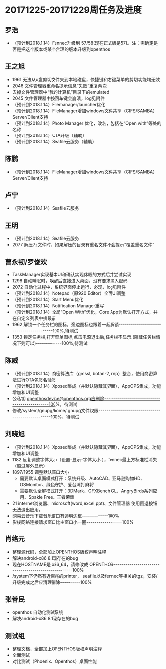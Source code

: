 # 20171225-20171229周任务及进度

## 罗浩
- （预计到2018.1.14）Fennec升级到 57/58(现在正式版是57)。注：需确定是否是把这个版本或某个合理的版本升级到openthos

## 王之旭
- 1961 无法从u盘剪切文件夹到本地磁盘，快捷键和右键菜单的剪切功能均无效
- 2046 文件管理器重命名提示信息“失败“重复两次
- 去掉文件管理器中“我的计算机”目录下的emulated
- 2045 文件管理器中按回车键会崩溃，log见附件
- （预计到2018.1.14）Filemanager/launcher优化
- （预计到2018.1.14）FileManager增加windows文件共享（CIFS/SAMBA）Server/Client支持
- （预计到2018.1.14）Photo Manager 优化，改名，包括在“Open with”等处的名称
- （预计到2018.1.14）OTA升级（辅助）
- （预计到2018.1.14）Seafile云服务（辅助）

## 陈鹏
- （预计到2018.1.14）FileManager增加windows文件共享（CIFS/SAMBA）Server/Client支持

## 卢宁
- （预计到2018.1.14）Seafile云服务

## 王明
- （预计到2018.1.14）Seafile云服务
- 2077 解压7z文件时，如果解压的目录有重名文件不会提示“覆盖重名文件”

## 曹永韧/罗俊欢
- TaskManager实现基本UI和确认实现休眠的方式后并尝试实现
- 1298 自动睡眠时，唤醒后直接进入桌面，没有要求输入密码
- 2072 自动化过程中，系统界面停止运行，必现，log见附件
- （预计到2018.1.14）Notepad（原920 Editor）全面UI调整
- （预计到2018.1.14）Start Menu优化
- （预计到2018.1.14）Notification Manager重写
- （预计到2018.1.14）全局”Open With”优化，Core App为默认打开方式，并在自定义列表中排最前
- 1962 解锁一个任务栏的图标，旁边图标也跟着一起解锁-----------------------------------------100%,待测试
- 1353 锁定任务栏,打开菜单图标,点击电源退出后,任务栏不显示.(隐藏任务栏情况下则可以)-------------100%,待测试

## 陈威
- （预计到2018.1.14）商密算法库（gmssl, botan-2, rnp）整合，使用商密算法进行OTA包签名验签
- （预计到2018.1.14）Xposed集成（并默认隐藏其界面），AppOPS集成，功能增加和UI调整
- 公私钥 openthosdevice@openthos.org应删除----------------------------------------------100%，待测试
- 修改/system/gnupg/home/.gnupg文件权限--------------------------------------------------100%，待测试

## 刘晓旭
- （预计到2018.1.14）Xposed集成（并默认隐藏其界面），AppOPS集成，功能增加和UI调整
- 1182 反复调整字体大小（设置-显示-字体大小 ），fennec最上方标准栏消失（超过屏外显示）
- 1897/1955 调整默认窗口大小
   - 需要默认桌面模式打开：系统升级、AutoCAD、亚马逊购物HD、OSMonitor、绿色守护、爱台湾打麻将
   - 需要默认全屏模式打开：3DMark、GFXBench GL、AngryBirds系列应用、Spakle Free、王者荣耀
- 21 internet浏览器、microsoft(word,excel,ppt)、文件管理器 使用回退按钮无法退出应用。
- 网易云音乐下载音乐窗口有透明边框-------------100%
- 影梭网络连接请求窗口比主窗口小一圈------------------100%

## 肖络元
- 整理源代码，全部加上OPENTHOS版权声明注释 
- 解决android-x86 8.1现存在的bug
- 现在HOSTNAME是 x86_64，请修改成 OPENTHOS-----------------------------------------------------100%
- /system下仍然有近百兆的printer， seafile以及fennec等相关的tgz，安装/升级完成之后应清理删除----------100%

## 张善民
- openthos 自动化测试系统
- 解决android-x86 8.1现存在的bug

## 测试组
- 整理文档，全部加上OPENTHOS版权声明注释
- 全面测试
- 对比测试（Phoenix、Openthos）桌面性能
